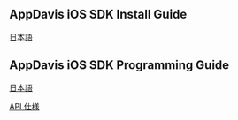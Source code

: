 ## AppDavis iOS SDK Install Guide

[日本語](Install_SDK_Guide.md)

## AppDavis iOS SDK Programming Guide

[日本語](Programming_Guide.md)

[API 仕様](http://mtburn.github.io/MTBurn-iOS-SDK-Install-Guide/appledoc/latest/)
